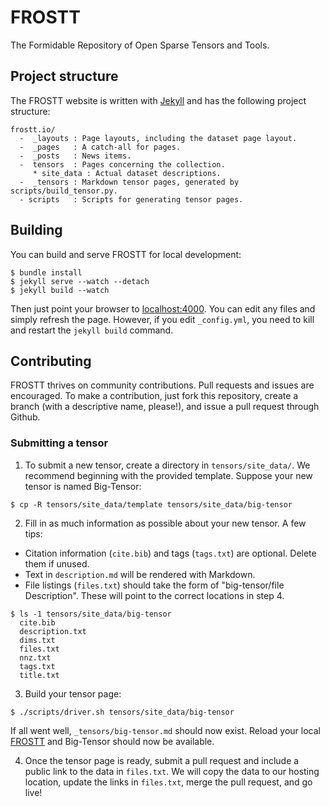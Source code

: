 # FROSTT
The Formidable Repository of Open Sparse Tensors and Tools.


## Project structure
The FROSTT website is written with [Jekyll](http://jekyllrb.com/) and has the
following project structure:
```
frostt.io/
  -  _layouts : Page layouts, including the dataset page layout.
  -  _pages   : A catch-all for pages.
  -  _posts   : News items.
  -  tensors  : Pages concerning the collection.
     * site_data : Actual dataset descriptions.
  -  _tensors : Markdown tensor pages, generated by scripts/build_tensor.py.
  - scripts   : Scripts for generating tensor pages.
```


## Building
You can build and serve FROSTT for local development:
```
$ bundle install
$ jekyll serve --watch --detach
$ jekyll build --watch
```

Then just point your browser to [localhost:4000](localhost:4000). You can edit
any files and simply refresh the page. However, if you edit `_config.yml`, you
need to kill and restart the `jekyll build` command.


## Contributing
FROSTT thrives on community contributions. Pull requests and issues are
encouraged. To make a contribution, just fork this repository, create a branch
(with a descriptive name, please!), and issue a pull request through Github.

### Submitting a tensor

1. To submit a new tensor, create a directory in `tensors/site_data/`. We
recommend beginning with the provided template. Suppose your new tensor is
named Big-Tensor:
  ```
  $ cp -R tensors/site_data/template tensors/site_data/big-tensor
  ```

2. Fill in as much information as possible about your new tensor. A few tips:
  - Citation information (`cite.bib`) and tags (`tags.txt`) are optional.
    Delete them if unused.
  - Text in `description.md` will be rendered with Markdown.
  - File listings (`files.txt`) should take the form of "big-tensor/file
    Description". These will point to the correct locations in step 4.
  ```
  $ ls -1 tensors/site_data/big-tensor
    cite.bib
    description.txt
    dims.txt
    files.txt
    nnz.txt
    tags.txt
    title.txt
  ```

3. Build your tensor page:
  ```
  $ ./scripts/driver.sh tensors/site_data/big-tensor
  ```
  If all went well, `_tensors/big-tensor.md` should now exist. Reload your local
  [FROSTT](http://localhost:4000/tensors/) and Big-Tensor should now be
  available.

4. Once the tensor page is ready, submit a pull request and include a public
link to the data in `files.txt`. We will copy the data to our hosting location,
update the links in `files.txt`, merge the pull request, and go live!



